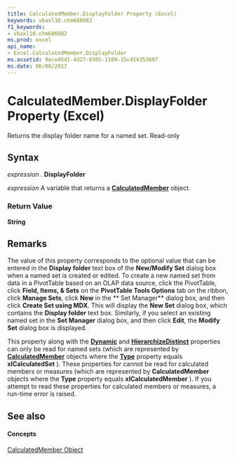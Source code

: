 ```yaml
---
title: CalculatedMember.DisplayFolder Property (Excel)
keywords: vbaxl10.chm686082
f1_keywords:
- vbaxl10.chm686082
ms.prod: excel
api_name:
- Excel.CalculatedMember.DisplayFolder
ms.assetid: 9ece45d1-4d27-0305-1189-15c414353607
ms.date: 06/08/2017
---
```



# CalculatedMember.DisplayFolder Property (Excel)

Returns the display folder name for a named set. Read-only


## Syntax

 _expression_ . **DisplayFolder**

 _expression_ A variable that returns a **[CalculatedMember](calculatedmember-object-excel.md)** object.


### Return Value

 **String**


## Remarks

The value of this property corresponds to the optional value that can be entered in the  **Display folder** text box of the **New/Modify Set** dialog box when a named set is created or edited. To create a new named set from data in a PivotTable based on an OLAP data source, click the PivotTable, click **Field, Items, & Sets** on the **PivotTable Tools Options** tab on the ribbon, click **Manage Sets**, click  **New** in the ** Set Manager** dialog box, and then click **Create Set using MDX**. This will display the  **New Set** dialog box, which contains the **Display folder** text box. Similarly, if you select an existing named set in the **Set Manager** dialog box, and then click **Edit**, the  **Modify Set** dialog box is displayed.

This property along with the  **[Dynamic](calculatedmember-dynamic-property-excel.md)** and **[HierarchizeDistinct](calculatedmember-hierarchizedistinct-property-excel.md)** properties can only be read for named sets (which are represented by **[CalculatedMember](calculatedmember-object-excel.md)** objects where the **[Type](calculatedmember-type-property-excel.md)** property equals **xlCalculatedSet** ). These properties for cannot be read for calculated members or measures (which are represented by **CalculatedMember** objects where the **Type** property equals **xlCalculatedMember** ). If you attempt to read these properties for calculated members or measures, a run-time error is raised.


## See also


#### Concepts


[CalculatedMember Object](calculatedmember-object-excel.md)

